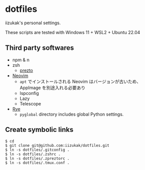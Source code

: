 # dotfiles

iizukak's personal settings.

These scripts are tested with Windows 11 + WSL2 + Ubuntu 22.04

## Third party softwares

- npm & n
- zsh
  - [prezto](https://github.com/sorin-ionescu/prezto)
- [Neovim](https://github.com/neovim/neovim)
  - `apt` でインストールされる Neovim はバージョンが古いため、AppImage を別途入れる必要あり
  - lspconfig
  - Lazy
  - Telescope
- [Rye](https://github.com/mitsuhiko/rye)
  - `pyglobal` directory includes global Python settings.

## Create symbolic links

```
$ cd
$ git clone git@github.com:iizukak/dotfiles.git
$ ln -s dotfiles/.gitconfig .
$ ln -s dotfiles/.zshrc .
$ ln -s dotfiles/.zpreztorc .
$ ln -s dotfiles/.tmux.conf .
```
